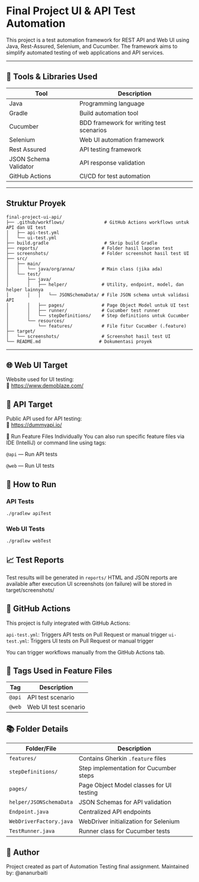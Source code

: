 # Final Project UI & API Test Automation

This project is a test automation framework for REST API and Web UI using Java, Rest-Assured, Selenium, and Cucumber. The framework aims to simplify automated testing of web applications and API services.

---

## 🧰 Tools & Libraries Used

| Tool            | Description                                 |
|-----------------|---------------------------------------------|
| Java            | Programming language                        |
| Gradle          | Build automation tool                       |
| Cucumber        | BDD framework for writing test scenarios    |
| Selenium        | Web UI automation framework                 |
| Rest Assured    | API testing framework                       |
| JSON Schema Validator | API response validation              |
| GitHub Actions  | CI/CD for test automation                   |

---

## Struktur Proyek

```
final-project-ui-api/
├── .github/workflows/               # GitHub Actions workflows untuk API dan UI test
│   ├── api-test.yml
│   └── ui-test.yml
├── build.gradle                     # Skrip build Gradle
├── reports/                        # Folder hasil laporan test
├── screenshots/                    # Folder screenshot hasil test UI
├── src/
│   ├── main/
│   │   └── java/org/anna/          # Main class (jika ada)
│   └── test/
│       ├── java/
│       │   ├── helper/             # Utility, endpoint, model, dan helper lainnya
│       │   │   └── JSONSchemaData/ # File JSON schema untuk validasi API
│       │   ├── pages/              # Page Object Model untuk UI test
│       │   ├── runner/             # Cucumber test runner
│       │   └── stepDefinitions/    # Step definitions untuk Cucumber
│       └── resources/
│           └── features/           # File fitur Cucumber (.feature)
├── target/
│   └── screenshots/                # Screenshot hasil test UI
└── README.md                      # Dokumentasi proyek

```
---

## 🌐 Web UI Target

Website used for UI testing:  
🔗 https://www.demoblaze.com/

## 📡 API Target

Public API used for API testing:  
🔗 https://dummyapi.io/

📄 Run Feature Files Individually
You can also run specific feature files via IDE (IntelliJ) or command line using tags:

`@api` — Run API tests

`@web` — Run UI tests


## 🧪 How to Run

### API Tests
```bash
./gradlew apiTest
```

### Web UI Tests
```bash
./gradlew webTest
```

## 📈 Test Reports

Test results will be generated in `reports/`
HTML and JSON reports are available after execution
UI screenshots (on failure) will be stored in target/screenshots/

## 🔁 GitHub Actions

This project is fully integrated with GitHub Actions:

`api-test.yml`: Triggers API tests on Pull Request or manual trigger
`ui-test.yml`: Triggers UI tests on Pull Request or manual trigger

You can trigger workflows manually from the GitHub Actions tab.


## 📌 Tags Used in Feature Files
| Tag    | Description          |
| ------ | -------------------- |
| `@api` | API test scenario    |
| `@web` | Web UI test scenario |


## 📚 Folder Details

| Folder/File             | Description                              |
| ----------------------- | ---------------------------------------- |
| `features/`             | Contains Gherkin `.feature` files        |
| `stepDefinitions/`      | Step implementation for Cucumber steps   |
| `pages/`                | Page Object Model classes for UI testing |
| `helper/JSONSchemaData` | JSON Schemas for API validation          |
| `Endpoint.java`         | Centralized API endpoints                |
| `WebDriverFactory.java` | WebDriver initialization for Selenium    |
| `TestRunner.java`       | Runner class for Cucumber tests          |


## 👤 Author

Project created as part of Automation Testing final assignment.
Maintained by: @ananurbaiti

